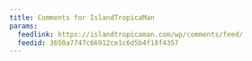 ```yaml
---
title: Comments for IslandTropicaMan
params:
  feedlink: https://islandtropicaman.com/wp/comments/feed/
  feedid: 3650a7747c66912ce1c6d5b4f18f4357
---
```

